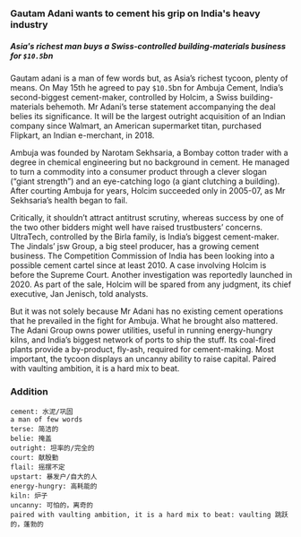 ### Gautam Adani wants to cement his grip on India's heavy industry

##### Asia's richest man buys a Swiss-controlled building-materials business for `$10.5`bn

Gautam adani is a man of few words but, as Asia’s richest tycoon, plenty of means. On May 15th he agreed to pay `$10.5`bn for Ambuja Cement, India’s second-biggest cement-maker, controlled by Holcim, a Swiss building- materials behemoth. Mr Adani’s terse statement accompanying the deal belies its significance. It will be the largest outright acquisition of an Indian company since Walmart, an American supermarket titan, purchased Flipkart, an Indian e-merchant, in 2018.



Ambuja was founded by Narotam Sekhsaria, a Bombay cotton trader with a degree in chemical engineering but no background in cement. He managed to turn a commodity into a consumer product through a clever slogan (“giant strength”) and an eye-catching logo (a giant clutching a building). After courting Ambuja for years, Holcim succeeded only in 2005-07, as Mr Sekhsaria’s health began to fail.



Critically, it shouldn’t attract antitrust scrutiny, whereas success by one of the two other bidders might well have raised trustbusters’ concerns. UltraTech, controlled by the Birla family, is India’s biggest cement-maker. The Jindals’ jsw Group, a big steel producer, has a growing cement business. The Competition Commission of India has been looking into a possible cement cartel since at least 2010. A case involving Holcim is before the Supreme Court. Another investigation was reportedly launched in 2020. As part of the sale, Holcim will be spared from any judgment, its chief executive, Jan Jenisch, told analysts.



But it was not solely because Mr Adani has no existing cement operations that he prevailed in the fight for Ambuja. What he brought also mattered. The Adani Group owns power utilities, useful in running energy-hungry kilns, and India’s biggest network of ports to ship the stuff. Its coal-fired plants provide a by-product, fly-ash, required for cement-making. Most important, the tycoon displays an uncanny ability to raise capital. Paired with vaulting ambition, it is a hard mix to beat.

### Addition

```
cement: 水泥/巩固
a man of few words
terse: 简洁的
belie: 掩盖
outright: 坦率的/完全的
court: 献殷勤
flail: 摇摆不定
upstart: 暴发户/自大的人
energy-hungry: 高耗能的
kiln: 炉子
uncanny: 可怕的，离奇的
paired with vaulting ambition, it is a hard mix to beat: vaulting 跳跃的，蓬勃的
```

